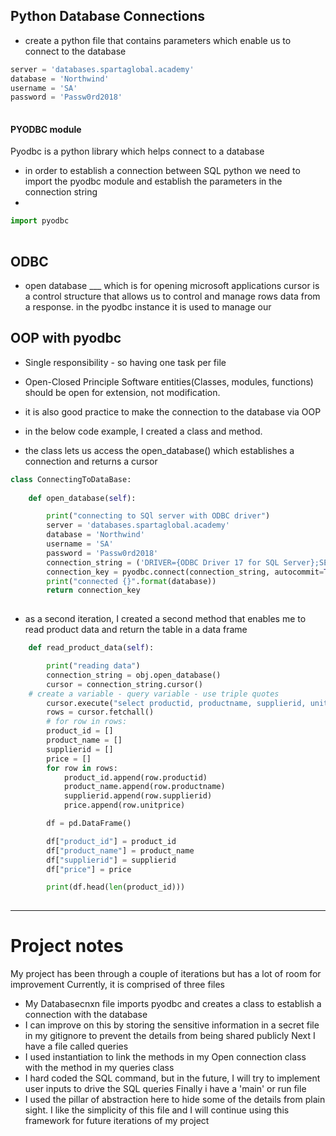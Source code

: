 ## Python Database Connections
- create a python file that contains parameters which enable us to connect to the database

```python
server = 'databases.spartaglobal.academy'
database = 'Northwind'
username = 'SA'
password = 'Passw0rd2018'
  
```
#### PYODBC module

Pyodbc is a python library which helps connect to a database
-  in order to establish a connection between SQL python we need to import the pyodbc module and establish the parameters in the connection string
- 
```python
import pyodbc
  
```
## ODBC
- open database ___ which is for opening microsoft applications
cursor is a control structure that allows us to control and manage rows data from a response. in the pyodbc instance it is used to manage our

## OOP with pyodbc
- Single responsibility - so having one task per file
- Open-Closed Principle
Software entities(Classes, modules, functions) should be open for extension, not modification.

- it is also good practice to make the connection to the database via OOP 
- in the below code example, I created a class and method.
- the class lets us access the open_database() which establishes a connection and returns a cursor

```python
class ConnectingToDataBase:
    
    def open_database(self):

        print("connecting to SQl server with ODBC driver")
        server = 'databases.spartaglobal.academy'
        database = 'Northwind'
        username = 'SA'
        password = 'Passw0rd2018'
        connection_string = ('DRIVER={ODBC Driver 17 for SQL Server};SERVER='+server+';DATABASE='+database+';UID='+username+';PWD='+password)
        connection_key = pyodbc.connect(connection_string, autocommit=True)
        print("connected {}".format(database))
        return connection_key
  
```

- as a second iteration, I created a second method that enables me to read product data and return the table in a data frame 

```python
    def read_product_data(self):

        print("reading data")
        connection_string = obj.open_database()
        cursor = connection_string.cursor()
    # create a variable - query variable - use triple quotes
        cursor.execute("select productid, productname, supplierid, unitprice from products")
        rows = cursor.fetchall()
        # for row in rows:
        product_id = []
        product_name = []
        supplierid = []
        price = []
        for row in rows:
            product_id.append(row.productid)
            product_name.append(row.productname)
            supplierid.append(row.supplierid)
            price.append(row.unitprice)

        df = pd.DataFrame()

        df["product_id"] = product_id
        df["product_name"] = product_name
        df["supplierid"] = supplierid
        df["price"] = price

        print(df.head(len(product_id)))
  
```




---
# Project notes
My project has been through a couple of iterations but has a lot of room for improvement
Currently, it is comprised of three files
- My Databasecnxn file imports pyodbc and creates a class to establish a connection with the database 
- I can improve on this by storing the sensitive information in a secret file in my gitignore to prevent the details from being shared publicly 
Next I have a file called queries
- I used instantiation to link the methods in my Open connection class with the method in my queries class
- I hard coded the SQL command, but in the future, I will try to implement user inputs to drive the SQL queries
Finally i have a 'main' or run file
- I used the pillar of abstraction here to hide some of the details from plain sight. I like the simplicity of this file and I will continue using this framework for future iterations of my project